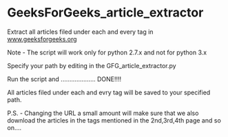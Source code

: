 GeeksForGeeks_article_extractor
===============================



Extract all articles filed under each and every tag in www.geeksforgeeks.org


Note - The script will work only for python 2.7.x and not for python 3.x


Specify your path by editing in the GFG_article_extractor.py 

Run the script and .................... DONE!!!! 

All articles filed under each and evry tag will be saved to your specified path. 










P.S. - Changing the URL a small amount will make sure that we also download the articles in the tags mentioned in the 2nd,3rd,4th page and so on....
